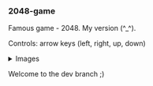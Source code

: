 ### 2048-game
Famous game - 2048. My version (^_^). 

Controls: arrow keys (left, right, up, down)

<details>
  <summary>Images</summary>
  
![alt text](https://i.imgur.com/3QRadwg.png)

![alt text](https://i.imgur.com/i9MPrgb.png)

![alt text](https://i.imgur.com/zD7OKJM.png)
  
</details>
 
Welcome to the dev branch ;)
